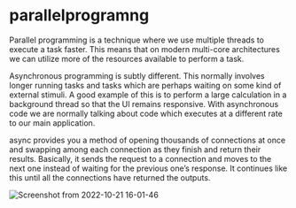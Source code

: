 # parallelprogramng
Parallel programming is a technique where we use multiple threads to execute a task faster. 
This means that on modern multi-core architectures we can utilize more of the resources available to perform a task.

Asynchronous programming is subtly different. This normally involves longer running tasks and tasks which are perhaps waiting
on some kind of external stimuli. 
A good example of this is to perform a large calculation in a background thread so that the UI remains responsive.
With asynchronous code we are normally talking about code which executes at a different rate to our main application.


 async provides you a method of opening thousands of connections at once and swapping among each connection as they finish and return their results. 
 Basically, it sends the request to a connection and moves to the next one instead of waiting for the previous one’s response. 
 It continues like this until all the connections have returned the outputs. 


![Screenshot from 2022-10-21 16-01-46](https://user-images.githubusercontent.com/66484788/197202431-290d052d-50f3-4af4-a161-2d28716e0827.png)
